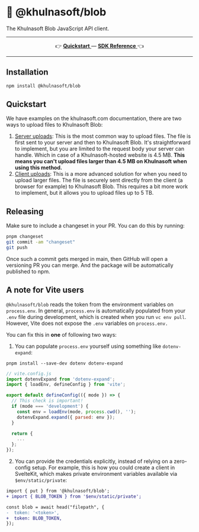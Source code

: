 # 🍙 @khulnasoft/blob

The Khulnasoft Blob JavaScript API client.

---

<p align="center">
  👉 
  <a href="https://khulnasoft.com/docs/khulnasoft-blob">
    <b>Quickstart</b>
  </a> — 
  <a href="https://khulnasoft.com/docs/khulnasoft-blob/using-blob-sdk">
    <b>SDK Reference</b>
  </a>
   👈
  </b>
</p>

---

## Installation

```sh
npm install @khulnasoft/blob
```

## Quickstart

We have examples on the khulnasoft.com documentation, there are two ways to upload files to Khulnasoft Blob:

1. [Server uploads](https://khulnasoft.com/docs/khulnasoft-blob/server-upload): This is the most common way to upload files. The file is first sent to your server and then to Khulnasoft Blob. It's straightforward to implement, but you are limited to the request body your server can handle. Which in case of a Khulnasoft-hosted website is 4.5 MB. **This means you can't upload files larger than 4.5 MB on Khulnasoft when using this method.**
2. [Client uploads](https://khulnasoft.com/docs/khulnasoft-blob/client-upload): This is a more advanced solution for when you need to upload larger files. The file is securely sent directly from the client (a browser for example) to Khulnasoft Blob. This requires a bit more work to implement, but it allows you to upload files up to 5 TB.

## Releasing

Make sure to include a changeset in your PR. You can do this by running:

```sh
pnpm changeset
git commit -am "changeset"
git push
```

Once such a commit gets merged in main, then GitHub will open a versioning PR you can merge. And the package will be automatically published to npm.

## A note for Vite users

`@khulnasoft/blob` reads the token from the environment variables on `process.env`. In general, `process.env` is automatically populated from your `.env` file during development, which is created when you run `vc env pull`. However, Vite does not expose the `.env` variables on `process.env.`

You can fix this in **one** of following two ways:

1. You can populate `process.env` yourself using something like `dotenv-expand`:

```shell
pnpm install --save-dev dotenv dotenv-expand
```

```js
// vite.config.js
import dotenvExpand from 'dotenv-expand';
import { loadEnv, defineConfig } from 'vite';

export default defineConfig(({ mode }) => {
  // This check is important!
  if (mode === 'development') {
    const env = loadEnv(mode, process.cwd(), '');
    dotenvExpand.expand({ parsed: env });
  }

  return {
    ...
  };
});
```

2. You can provide the credentials explicitly, instead of relying on a zero-config setup. For example, this is how you could create a client in SvelteKit, which makes private environment variables available via `$env/static/private`:

```diff
import { put } from '@khulnasoft/blob';
+ import { BLOB_TOKEN } from '$env/static/private';

const blob = await head("filepath", {
-  token: '<token>',
+  token: BLOB_TOKEN,
});
```
